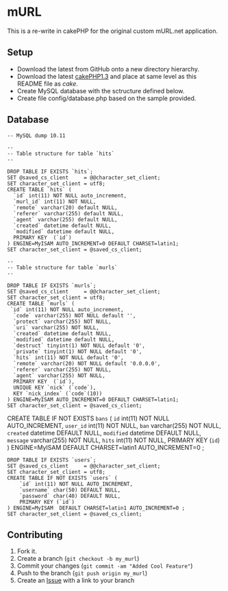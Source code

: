 mURL
=============

This is a re-write in cakePHP for the original custom mURL.net application.

Setup
-------

* Download the latest from GitHub onto a new directory hierarchy.
* Download the latest [cakePHP1.3](http://github.com/cakephp/cakephp/tree/1.3) and place at same level as this README file as *cake*.
* Create MySQL database with the sctructure defined below.
* Create file config/database.php based on the sample provided.

Database
------------

    -- MySQL dump 10.11
    
    --
    -- Table structure for table `hits`
    --
    
    DROP TABLE IF EXISTS `hits`;
    SET @saved_cs_client     = @@character_set_client;
    SET character_set_client = utf8;
    CREATE TABLE `hits` (
      `id` int(11) NOT NULL auto_increment,
      `murl_id` int(11) NOT NULL,
      `remote` varchar(20) default NULL,
      `referer` varchar(255) default NULL,
      `agent` varchar(255) default NULL,
      `created` datetime default NULL,
      `modified` datetime default NULL,
      PRIMARY KEY  (`id`)
    ) ENGINE=MyISAM AUTO_INCREMENT=0 DEFAULT CHARSET=latin1;
    SET character_set_client = @saved_cs_client;
   
    --
    -- Table structure for table `murls`
    --
    
    DROP TABLE IF EXISTS `murls`;
    SET @saved_cs_client     = @@character_set_client;
    SET character_set_client = utf8;
    CREATE TABLE `murls` (
     `id` int(11) NOT NULL auto_increment,
      `code` varchar(255) NOT NULL default '',
      `protect` varchar(255) NOT NULL,
      `uri` varchar(255) NOT NULL,
      `created` datetime default NULL,
      `modified` datetime default NULL,
      `destruct` tinyint(1) NOT NULL default '0',
      `private` tinyint(1) NOT NULL default '0',
      `hits` int(11) NOT NULL default '0',
      `remote` varchar(20) NOT NULL default '0.0.0.0',
      `referer` varchar(255) NOT NULL,
      `agent` varchar(255) NOT NULL,
      PRIMARY KEY  (`id`),
      UNIQUE KEY `nick` (`code`),
      KEY `nick_index` (`code`(10))
    ) ENGINE=MyISAM AUTO_INCREMENT=0 DEFAULT CHARSET=latin1;
    SET character_set_client = @saved_cs_client;

CREATE TABLE IF NOT EXISTS `bans` (
  `id` int(11) NOT NULL AUTO_INCREMENT,
  `user_id` int(11) NOT NULL,
  `ban` varchar(255) NOT NULL,
  `created` datetime DEFAULT NULL,
  `modified` datetime DEFAULT NULL,
  `message` varchar(255) NOT NULL,
  `hits` int(11) NOT NULL,
  PRIMARY KEY (`id`)
) ENGINE=MyISAM  DEFAULT CHARSET=latin1 AUTO_INCREMENT=0 ;

    DROP TABLE IF EXISTS `users`;
    SET @saved_cs_client     = @@character_set_client;
    SET character_set_client = utf8;
    CREATE TABLE IF NOT EXISTS `users` (
        `id` int(11) NOT NULL AUTO_INCREMENT,
        `username` char(50) DEFAULT NULL,
        `password` char(40) DEFAULT NULL,
        PRIMARY KEY (`id`)
    ) ENGINE=MyISAM  DEFAULT CHARSET=latin1 AUTO_INCREMENT=0 ;
    SET character_set_client = @saved_cs_client;

Contributing
------------

1. Fork it.
2. Create a branch (`git checkout -b my_murl`)
3. Commit your changes (`git commit -am "Added Cool Feature"`)
4. Push to the branch (`git push origin my_murl`)
5. Create an [Issue][1] with a link to your branch

[1]: http://github.com/github/mURL/issues

